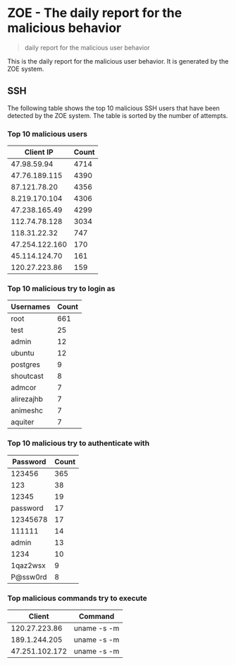 # ZOE - The daily report for the malicious behavior

> daily report for the malicious user behavior

This is the daily report for the malicious user behavior. It is generated by the ZOE system.

## SSH

The following table shows the top 10 malicious SSH users that have been detected by the ZOE
system. The table is sorted by the number of attempts.

### Top 10 malicious users

| Client IP | Count    |
|-----------|----------|
| 47.98.59.94 | 4714 |
| 47.76.189.115 | 4390 |
| 87.121.78.20 | 4356 |
| 8.219.170.104 | 4306 |
| 47.238.165.49 | 4299 |
| 112.74.78.128 | 3034 |
| 118.31.22.32 | 747 |
| 47.254.122.160 | 170 |
| 45.114.124.70 | 161 |
| 120.27.223.86 | 159 |

### Top 10 malicious try to login as

| Usernames | Count    |
|-----------|----------|
| root | 661 |
| test | 25 |
| admin | 12 |
| ubuntu | 12 |
| postgres | 9 |
| shoutcast | 8 |
| admcor | 7 |
| alirezajhb | 7 |
| animeshc | 7 |
| aquiter | 7 |

### Top 10 malicious try to authenticate with

| Password | Count    |
|-----------|----------|
| 123456 | 365 |
| 123 | 38 |
| 12345 | 19 |
| password | 17 |
| 12345678 | 17 |
| 111111 | 14 |
| admin | 13 |
| 1234 | 10 |
| 1qaz2wsx | 9 |
| P@ssw0rd | 8 |

### Top malicious commands try to execute

| Client | Command |
|--------|---------|
| 120.27.223.86 | uname -s -m |
| 189.1.244.205 | uname -s -m |
| 47.251.102.172 | uname -s -m |
